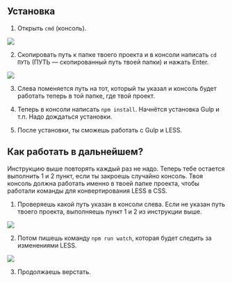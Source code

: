 ## Установка

1. Открыть `cmd` (консоль).

![](https://image.prntscr.com/image/FktBgVCeR82UTEWC644J8g.png)

2. Скопировать путь к папке твоего проекта и в консоли написать `cd ПУТЬ` (ПУТЬ — скопированный путь твоей папки) и нажать Enter.

![](https://image.prntscr.com/image/Ltnpe4LZS1abb3Z5hj13mQ.png)

3. Слева поменяется путь на тот, который ты указал и консоль будет работать теперь в той папке, где твой проект.

4. Теперь в консоли написать `npm install`. Начнётся установка Gulp и т.п. Надо дождаться установки.

5. После установки, ты сможешь работать с Gulp и LESS.

## Как работать в дальнейшем?

Инструкцию выше повторять каждый раз не надо. Теперь тебе остается выполнить 1 и 2 пункт, если ты закроешь случайно консоль. Твоя консоль должна работать именно в твоей папке проекта, чтобы работали команды для конвертирования LESS в CSS.

1. Проверяешь какой путь указан в консоли слева. Если не указан путь твоего проекта, выполняешь пункт 1 и 2 из инструкции выше.

![](https://image.prntscr.com/image/2G4UxTyVQleoM2996eTTJQ.png)

2. Потом пишешь команду `npm run watch`, которая будет следить за изменениями LESS.

![](https://image.prntscr.com/image/rDJfFi9XTB649aC9cBy4gA.png)

3. Продолжаешь верстать.
